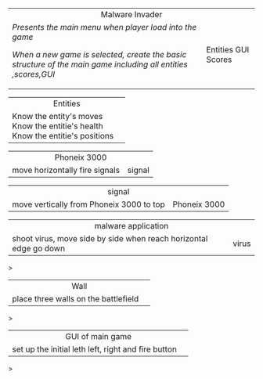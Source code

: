 <table><tr align = 'center'><td colspan = '2'>Malware Invader</td></tr><tr><td><em>Presents the main menu when player load into the game</em>

<em>When a new game is selected, create the basic structure of the main game including all entities ,scores,GUI </em>
</td>
<td>Entities
GUI
Scores</td>
</tr>
</table>

<table><tr align = 'center'><td colspan = '2'>Entities</td></tr>
<tr><td>Know the entity's moves<br>
Know the entitie's health<br>
Know the entitie's positions
</td>
<td></td></tr></table>


<table><tr align = 'center'><td colspan = '2'>Phoneix 3000</td></tr><tr><td>move horizontally
fire signals</td><td>signal</td></tr></table>


<table><tr align = 'center'><td colspan = '2'>signal</td></tr><tr><td>move vertically from
Phoneix 3000 to top
</td><td>Phoneix 3000
</td></tr></table>


<table><tr align = 'center'><td colspan = '2'>malware application</td></tr><tr><td>shoot virus, move side by side
when reach horizontal edge go down
</td><td>virus
</td></tr></table>>

<table><tr align = 'center'><td colspan = '2'>Wall</td></tr><tr><td>place three walls
on the battlefield
</td><td></td></tr></table>>
<table><tr align = 'center'><td colspan = '2'>GUI of main game</td></tr><tr><td>set up the initial leth
left, right and fire button
</td><td></td></tr></table>>

